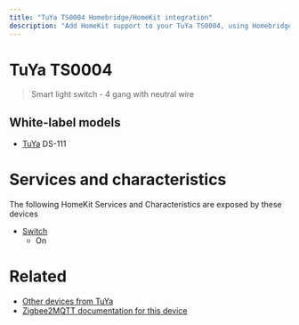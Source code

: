 ```yaml
---
title: "TuYa TS0004 Homebridge/HomeKit integration"
description: "Add HomeKit support to your TuYa TS0004, using Homebridge, Zigbee2MQTT and homebridge-z2m."
---
```

<!---
This file has been GENERATED using src/docgen/docgen.ts
DO NOT EDIT THIS FILE MANUALLY!
-->
# TuYa TS0004
> Smart light switch - 4 gang with neutral wire


## White-label models
* [TuYa](../index.md#tuya) DS-111

# Services and characteristics
The following HomeKit Services and Characteristics are exposed by
these devices

* [Switch](../../switch.md)
  * On


# Related
* [Other devices from TuYa](../index.md#tuya)
* [Zigbee2MQTT documentation for this device](https://www.zigbee2mqtt.io/devices/TS0004.html)